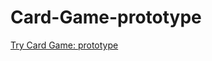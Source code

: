 # Card-Game-prototype
<a href="https://ulianytskyi.site/games/demo-card/">Try Card Game: prototype</a>
